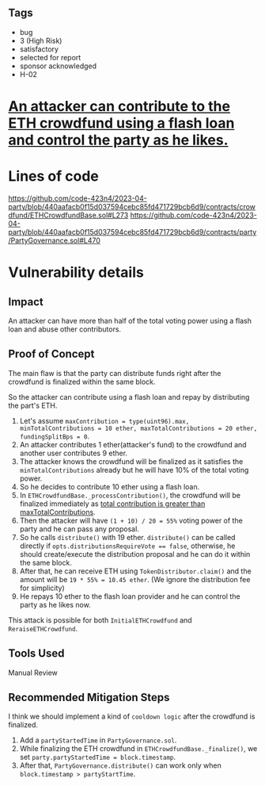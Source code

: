 ## Tags

- bug
- 3 (High Risk)
- satisfactory
- selected for report
- sponsor acknowledged
- H-02

# [An attacker can contribute to the ETH crowdfund using a flash loan and control the party as he likes.](https://github.com/code-423n4/2023-04-party-findings/issues/25) 

# Lines of code

https://github.com/code-423n4/2023-04-party/blob/440aafacb0f15d037594cebc85fd471729bcb6d9/contracts/crowdfund/ETHCrowdfundBase.sol#L273
https://github.com/code-423n4/2023-04-party/blob/440aafacb0f15d037594cebc85fd471729bcb6d9/contracts/party/PartyGovernance.sol#L470


# Vulnerability details

## Impact
An attacker can have more than half of the total voting power using a flash loan and abuse other contributors.

## Proof of Concept
The main flaw is that the party can distribute funds right after the crowdfund is finalized within the same block.

So the attacker can contribute using a flash loan and repay by distributing the part's ETH.

1. Let's assume `maxContribution = type(uint96).max, minTotalContributions = 10 ether, maxTotalContributions = 20 ether, fundingSplitBps = 0`.
2. An attacker contributes 1 ether(attacker's fund) to the crowdfund and another user contributes 9 ether.
3. The attacker knows the crowdfund will be finalized as it satisfies the `minTotalContributions` already but he will have 10% of the total voting power.
4. So he decides to contribute 10 ether using a flash loan.
5. In `ETHCrowdfundBase._processContribution()`, the crowdfund will be finalized immediately as [total contribution is greater than maxTotalContributions](https://github.com/code-423n4/2023-04-party/blob/440aafacb0f15d037594cebc85fd471729bcb6d9/contracts/crowdfund/ETHCrowdfundBase.sol#L212).
6. Then the attacker will have `(1 + 10) / 20 = 55%` voting power of the party and he can pass any proposal.
7. So he calls `distribute()` with 19 ether. `distribute()` can be called directly if `opts.distributionsRequireVote == false`, otherwise, he should create/execute the distribution proposal and he can do it within the same block.
8. After that, he can receive ETH using `TokenDistributor.claim()` and the amount will be `19 * 55% = 10.45 ether`. (We ignore the distribution fee for simplicity)
9. He repays 10 ether to the flash loan provider and he can control the party as he likes now.

This attack is possible for both `InitialETHCrowdfund` and `ReraiseETHCrowdfund`.

## Tools Used
Manual Review

## Recommended Mitigation Steps
I think we should implement a kind of `cooldown logic` after the crowdfund is finalized.

1. Add a `partyStartedTime` in `PartyGovernance.sol`.
2. While finalizing the ETH crowdfund in `ETHCrowdfundBase._finalize()`, we set `party.partyStartedTime = block.timestamp`.
3. After that, `PartyGovernance.distribute()` can work only when `block.timestamp > partyStartTime`.